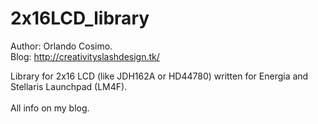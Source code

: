 2x16LCD_library
===============

Author: Orlando Cosimo.<br>
Blog: http://creativityslashdesign.tk/

Library for 2x16 LCD (like JDH162A or HD44780) written for Energia and Stellaris Launchpad (LM4F).<br><br>
All info on my blog.
